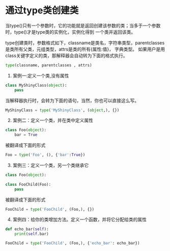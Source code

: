 # 通过type类创建类

当type()只有一个参数时，它的功能就是返回创建该参数的类；当多于一个参数时，type()才是type类的实例化，实例化得到 一个类并返回该类。


type创建类时，参数格式如下，classname是类名，字符串类型，parentclasses是类所有父类，元组类型，attrs是类的所有{属性:值}， 字典类型。
如果用户是用class关键字定义的类，那解释器会自动转为下面的格式执行。
```python
type(classname, parentclasses , attrs)
```

1. 案例一:定义一个类,没有属性
```python
class MyShinyClass(object):
    pass
```
当解释器执行时，会转为下面的语句，当然，你也可以直接这么写。
```python
MyShinyClass = type('MyShinyClass', (object,), {})
```

2. 案例二：定义一个类，并在类中定义属性
```python
class Foo(object):
    bar = True
```
被翻译成下面的形式
```python
Foo = type('Foo', (), {'bar':True})
```

3. 案例三：定义一个类，另一个类继承它
```python
class Foo(object):
    
class FooChild(Foo):
    pass
```
被翻译成下面的形式
```python
FooChild = type('FooChild', (Foo,), {})
```

4. 案例四：给你的类增加方法。定义一个函数，并将它分配给类的属性
```python
def echo_bar(self):
    print(self.bar)

FooChild = type('FooChild', (Foo,), {'echo_bar': echo_bar})
```

